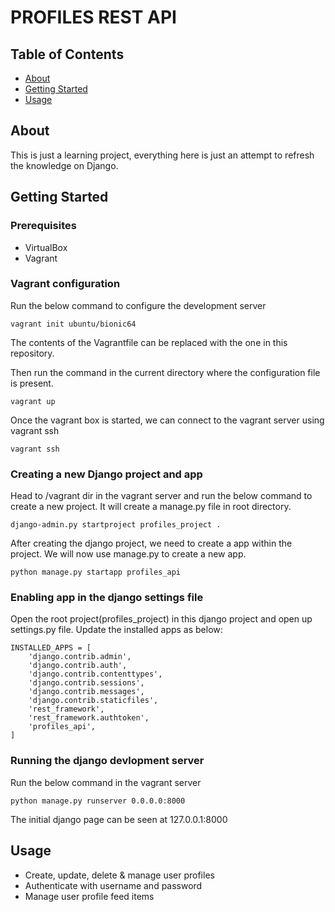 # PROFILES REST API

## Table of Contents

- [About](#about)
- [Getting Started](#getting_started)
- [Usage](#usage)

## About <a name = "about"></a>

This is just a learning project, everything here is just an attempt to refresh the knowledge on Django.

## Getting Started <a name = "getting_started"></a>

### Prerequisites

- VirtualBox
- Vagrant

### Vagrant configuration

Run the below command to configure the development server

```
vagrant init ubuntu/bionic64
```

The contents of the Vagrantfile can be replaced with the one in this repository.

Then run the command in the current directory where the configuration file is present.

```
vagrant up
```

Once the vagrant box is started, we can connect to the vagrant server using vagrant ssh

```
vagrant ssh
```

### Creating a new Django project and app

Head to /vagrant dir in the vagrant server and run the below command to create a new project. It will create a manage.py file in root directory.


```
django-admin.py startproject profiles_project .
```

After creating the django project, we need to create a app within the project.
We will now use manage.py to create a new app.

```
python manage.py startapp profiles_api
```

### Enabling app in the django settings file

Open the root project(profiles_project) in this django project and open up settings.py file.
Update the installed apps as below:

```
INSTALLED_APPS = [
    'django.contrib.admin',
    'django.contrib.auth',
    'django.contrib.contenttypes',
    'django.contrib.sessions',
    'django.contrib.messages',
    'django.contrib.staticfiles',
    'rest_framework',
    'rest_framework.authtoken',
    'profiles_api',
]
```

### Running the django devlopment server

Run the below command in the vagrant server

```
python manage.py runserver 0.0.0.0:8000
```

The initial django page can be seen at 127.0.0.1:8000

## Usage <a name = "usage"></a>

- Create, update, delete & manage user profiles
- Authenticate with username and password
- Manage user profile feed items
